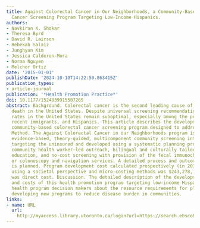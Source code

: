 ```yaml
---
title: Against Colorectal Cancer in Our Neighborhoods, a Community-Based Colorectal
  Cancer Screening Program Targeting Low-Income Hispanics.
authors:
- Navkiran K. Shokar
- Theresa Byrd
- David R. Lairson
- Rebekah Salaiz
- Junghyun Kim
- Jessica Calderon-Mora
- Norma Nguyen
- Melchor Ortiz
date: '2015-01-01'
publishDate: '2024-10-10T14:22:50.863415Z'
publication_types:
- article-journal
publication: '*Health Promotion Practice*'
doi: 10.1177/1524839915587265
abstract: Background. Colorectal cancer is the second leading cause of cancer-related
  death in the United States. Despite universal screening recommendations, screening
  rates in the United States remain suboptimal, especially among the poor, the uninsured,
  recent immigrants, and Hispanics. This article describes the development of a large
  community-based colorectal cancer screening program designed to address these disparities.
  Method. The Against Colorectal Cancer in our Neighborhoods program is a bilingual,
  evidence-based, theory-guided, multicomponent community screening intervention,
  targeting the uninsured and developed using a systematic planning process. It combines
  community health worker–led outreach, bilingual and culturally tailored community
  education, and no-cost screening with provision of the fecal immunochemical test
  or colonoscopy and navigation services. A detailed process and outcome evaluation
  is planned. Program development cost calculated prospectively (in 2011 dollars)
  using a societal perspective and micro-costing methods was $243,278, of which $180,344
  was direct cost. Discussion. The detailed description of the development processes
  and costs of this health promotion program targeting low-income Hispanics will inform
  health program decision makers about the resource requirements for planning and
  developing new programs to reduce disease burden in communities.
links:
- name: URL
  url: 
    http://myaccess.library.utoronto.ca/login?url=https://search.ebscohost.com/login.aspx?direct=true&db=cin20&AN=108948788&site=ehost-live
---
```

